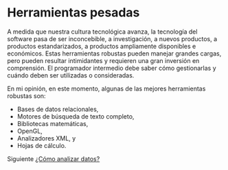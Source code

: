 # Herramientas pesadas
 [//]: # (Version:1.0.0)
A medida que nuestra cultura tecnológica avanza, la tecnología del software pasa de ser inconcebible, a investigación, a nuevos productos, a productos estandarizados, a productos ampliamente disponibles e económicos. Estas herramientas robustas pueden manejar grandes cargas, pero pueden resultar intimidantes y requieren una gran inversión en comprensión. El programador intermedio debe saber cómo gestionarlas y cuándo deben ser utilizadas o consideradas.

En mi opinión, en este momento, algunas de las mejores herramientas robustas son:

- Bases de datos relacionales,
- Motores de búsqueda de texto completo,
- Bibliotecas matemáticas,
- OpenGL,
- Analizadores XML, y
- Hojas de cálculo.

Siguiente [¿Cómo analizar datos?](11-How-to-analyze-data.md)
